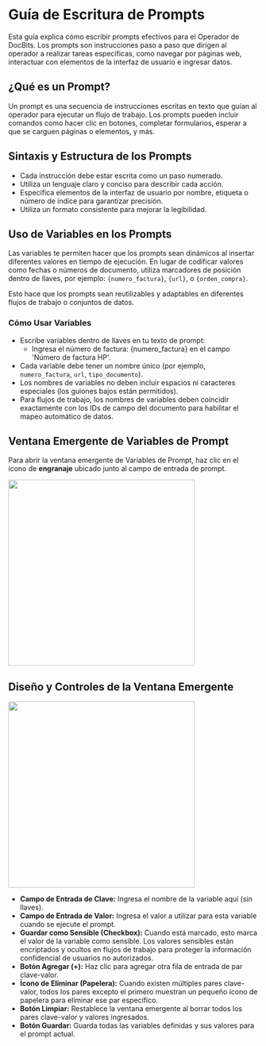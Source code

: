 # Guía de Escritura de Prompts

Esta guía explica cómo escribir prompts efectivos para el Operador de DocBits. Los prompts son instrucciones paso a paso que dirigen al operador a realizar tareas específicas, como navegar por páginas web, interactuar con elementos de la interfaz de usuario e ingresar datos.

## ¿Qué es un Prompt?

Un prompt es una secuencia de instrucciones escritas en texto que guían al operador para ejecutar un flujo de trabajo. Los prompts pueden incluir comandos como hacer clic en botones, completar formularios, esperar a que se carguen páginas o elementos, y más.

## Sintaxis y Estructura de los Prompts

* Cada instrucción debe estar escrita como un paso numerado.
* Utiliza un lenguaje claro y conciso para describir cada acción.
* Especifica elementos de la interfaz de usuario por nombre, etiqueta o número de índice para garantizar precisión.
* Utiliza un formato consistente para mejorar la legibilidad.

## Uso de Variables en los Prompts

Las variables te permiten hacer que los prompts sean dinámicos al insertar diferentes valores en tiempo de ejecución. En lugar de codificar valores como fechas o números de documento, utiliza marcadores de posición dentro de llaves, por ejemplo: `{numero_factura}`, `{url}`, o `{orden_compra}`.

Esto hace que los prompts sean reutilizables y adaptables en diferentes flujos de trabajo o conjuntos de datos.

### Cómo Usar Variables

* Escribe variables dentro de llaves en tu texto de prompt:
  * Ingresa el número de factura: {numero\_factura} en el campo 'Número de factura HP'.
* Cada variable debe tener un nombre único (por ejemplo, `numero_factura`, `url`, `tipo_documento`).
* Los nombres de variables no deben incluir espacios ni caracteres especiales (los guiones bajos están permitidos).
* Para flujos de trabajo, los nombres de variables deben coincidir exactamente con los IDs de campo del documento para habilitar el mapeo automático de datos.

## Ventana Emergente de Variables de Prompt

Para abrir la ventana emergente de Variables de Prompt, haz clic en el icono de **engranaje** ubicado junto al campo de entrada de prompt.

<div align="left"><img src="https://docs.docbits.com/~gitbook/image?url=https%3A%2F%2F578966019-files.gitbook.io%2F~%2Ffiles%2Fv0%2Fb%2Fgitbook-x-prod.appspot.com%2Fo%2Fspaces%252FT2n2w4uDCJvv7CJ5zrdk%252Fuploads%252FvEC6vmU6CCsAa36OK9V6%252Fimage.png%3Falt%3Dmedia%26token%3Dfd26ce70-0de4-4bdb-adf4-85d0052f9d53&#x26;width=768&#x26;dpr=4&#x26;quality=100&#x26;sign=fc29eaa3&#x26;sv=2" alt="" width="375"></div>

## Diseño y Controles de la Ventana Emergente

<div align="left"><img src="https://docs.docbits.com/~gitbook/image?url=https%3A%2F%2F578966019-files.gitbook.io%2F~%2Ffiles%2Fv0%2Fb%2Fgitbook-x-prod.appspot.com%2Fo%2Fspaces%252FT2n2w4uDCJvv7CJ5zrdk%252Fuploads%252FftlMKp0ql0miqBTdCtt3%252Fimage.png%3Falt%3Dmedia%26token%3D979b7c8e-0728-4a10-bb8a-3275203c4c3d&#x26;width=768&#x26;dpr=4&#x26;quality=100&#x26;sign=b07844a9&#x26;sv=2" alt="" width="375"></div>

* **Campo de Entrada de Clave:** Ingresa el nombre de la variable aquí (sin llaves).
* **Campo de Entrada de Valor:** Ingresa el valor a utilizar para esta variable cuando se ejecute el prompt.
* **Guardar como Sensible (Checkbox):** Cuando está marcado, esto marca el valor de la variable como sensible. Los valores sensibles están encriptados y ocultos en flujos de trabajo para proteger la información confidencial de usuarios no autorizados.
* **Botón Agregar (+):** Haz clic para agregar otra fila de entrada de par clave-valor.
* **Ícono de Eliminar (Papelera):** Cuando existen múltiples pares clave-valor, todos los pares excepto el primero muestran un pequeño ícono de papelera para eliminar ese par específico.
* **Botón Limpiar:** Restablece la ventana emergente al borrar todos los pares clave-valor y valores ingresados.
* **Botón Guardar:** Guarda todas las variables definidas y sus valores para el prompt actual.
